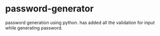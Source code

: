 # password-generator
password generation using python.
has added all the validation for input while generating password.
